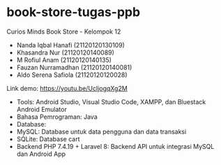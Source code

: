 # book-store-tugas-ppb

Curios Minds Book Store - Kelompok 12

- Nanda Iqbal Hanafi (21120120130109)
- Khasandra Nur  (21120120140089)
- M Rofiul Anam  (21120120140135)
- Fauzan Nurramadhan (21120120140081)
- Aldo Serena Safiola (21120120120028)

Link demo: https://youtu.be/UcIjogqXg2M

- Tools: Android Studio, Visual Studio Code, XAMPP, dan Bluestack Android Emulator 
- Bahasa Pemrograman: Java
- Database: 
- MySQL: Database untuk data pengguna  dan data transaksi
- SQLite: Database cart 
- Backend PHP 7.4.19 + Laravel 8: Backend API untuk integrasi MySQL dan Android App

